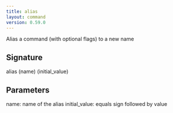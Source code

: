 ```yaml
---
title: alias
layout: command
version: 0.59.0
---
```


Alias a command (with optional flags) to a new name

## Signature

alias (name) (initial_value)

## Parameters

  name: name of the alias
  initial_value: equals sign followed by value

